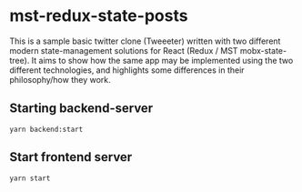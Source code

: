 # mst-redux-state-posts

This is a sample basic twitter clone (Tweeeter) written with two different
modern state-management solutions for React (Redux / MST mobx-state-tree). It
aims to show how the same app may be implemented using the two different
technologies, and highlights some differences in their philosophy/how they work.

## Starting backend-server

```
yarn backend:start
```

## Start frontend server

```
yarn start
```
